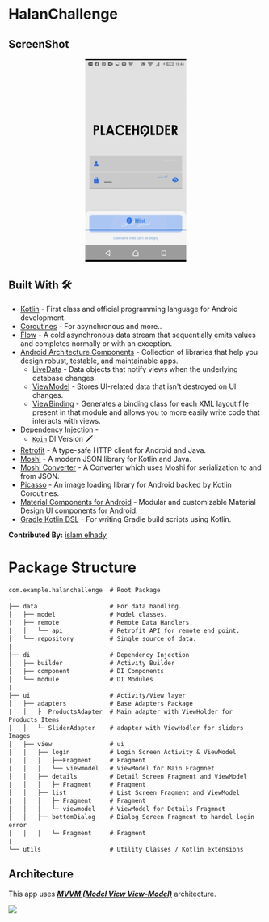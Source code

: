 # HalanChallenge

## ScreenShot

<p align="center">
  <img src="Preview/screen.gif" width="200" height="400"/>
</p>

## Built With 🛠
- [Kotlin](https://kotlinlang.org/) - First class and official programming language for Android development.
- [Coroutines](https://kotlinlang.org/docs/reference/coroutines-overview.html) - For asynchronous and more..
- [Flow](https://kotlin.github.io/kotlinx.coroutines/kotlinx-coroutines-core/kotlinx.coroutines.flow/-flow/) - A cold asynchronous data stream that sequentially emits values and completes normally or with an exception.
- [Android Architecture Components](https://developer.android.com/topic/libraries/architecture) - Collection of libraries that help you design robust, testable, and maintainable apps.
  - [LiveData](https://developer.android.com/topic/libraries/architecture/livedata) - Data objects that notify views when the underlying database changes.
  - [ViewModel](https://developer.android.com/topic/libraries/architecture/viewmodel) - Stores UI-related data that isn't destroyed on UI changes. 
  - [ViewBinding](https://developer.android.com/topic/libraries/view-binding) - Generates a binding class for each XML layout file present in that module and allows you to more easily write code that interacts with views.
- [Dependency Injection](https://developer.android.com/training/dependency-injection) - 
  - [`Koin`](https://insert-koin.io/) DI Version 🗡️
- [Retrofit](https://square.github.io/retrofit/) - A type-safe HTTP client for Android and Java.
- [Moshi](https://github.com/square/moshi) - A modern JSON library for Kotlin and Java.
- [Moshi Converter](https://github.com/square/retrofit/tree/master/retrofit-converters/moshi) - A Converter which uses Moshi for serialization to and from JSON.
- [Picasso](https://square.github.io/picasso/) - An image loading library for Android backed by Kotlin Coroutines.
- [Material Components for Android](https://github.com/material-components/material-components-android) - Modular and customizable Material Design UI components for Android.
- [Gradle Kotlin DSL](https://docs.gradle.org/current/userguide/kotlin_dsl.html) - For writing Gradle build scripts using Kotlin.



**Contributed By:** [islam elhady](https://github.com/islamelhady)

# Package Structure
    
    com.example.halanchallenge  # Root Package
    .
    ├── data                    # For data handling.
    │   ├── model               # Model classes.
    |   ├── remote              # Remote Data Handlers.  
    |   │   └── api             # Retrofit API for remote end point.
    │   └── repository          # Single source of data.
    |      
    ├── di                      # Dependency Injection             
    │   ├── builder             # Activity Builder
    │   ├── component           # DI Components       
    │   └── module              # DI Modules
    |
    ├── ui                      # Activity/View layer
    │   ├── adapters            # Base Adapters Package
    |   │   ├  ProductsAdapter  # Main adapter with ViewHolder for Products Items
    |   │   └─ SliderAdapter    # adapter with ViewHodler for sliders Images
    │   ├── view                # ui
    │   │   ├── login           # Login Screen Activity & ViewModel
    |   │   │   ├──Fragment     # Fragment
    |   │   │   └── viewmodel   # ViewModel for Main Fragmnet
    │   │   ├── details         # Detail Screen Fragment and ViewModel
    |   │   │   ├─ Fragment     # Fragment
    │   │   ├── list            # List Screen Fragment and ViewModel
    |   │   │   ├─ Fragment     # Fragment
    |   │   │   └─ viewmodel    # ViewModel for Details Fragmnet 
    │   │   ├── bottomDialog    # Dialog Screen Fragment to handel login error
    |   │   │   └─ Fragment     # Fragment
    |   
    └── utils                   # Utility Classes / Kotlin extensions
    
    
    
    

## Architecture
This app uses [***MVVM (Model View View-Model)***](https://developer.android.com/jetpack/docs/guide#recommended-app-arch) architecture.

![](https://developer.android.com/topic/libraries/architecture/images/final-architecture.png)
